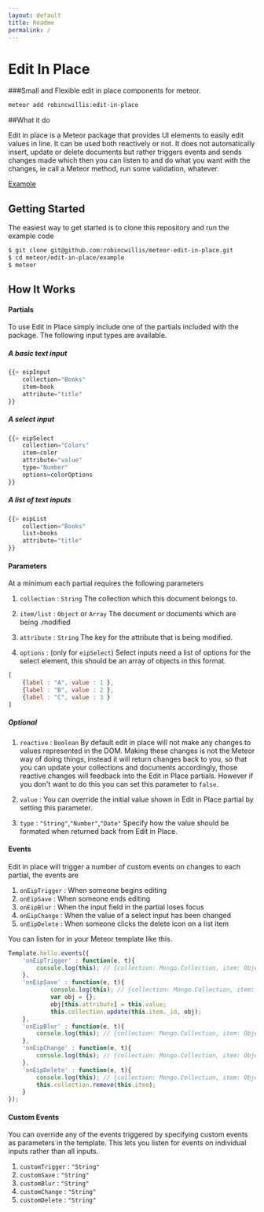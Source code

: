 ```yaml
---
layout: default
title: Readme
permalink: /
---
```

<!--
{% raw %}
 -->

# Edit In Place
###Small and Flexible edit in place components for meteor.

```sh
meteor add robincwillis:edit-in-place
```

##What it do

Edit in place is a Meteor package that provides UI elements to easily edit values in line. It can be used both reactively or not. It does not automatically insert, update or delete documents but rather triggers events and sends changes made which then you can listen to and do what you want with the changes, ie call a Meteor method, run some validation, whatever.

<a class="lead center" target="_blank" href="http://edit-in-place.meteor.com/
">Example</a>

## Getting Started

The easiest way to get started is to clone this repository and run the example code

```sh
$ git clone git@github.com:robincwillis/meteor-edit-in-place.git
$ cd meteor/edit-in-place/example
$ meteor
```

## How It Works

#### Partials

To use Edit in Place simply include one of the partials included with the package. The following input types are available.

##### A basic text input

```javascript
{{> eipInput
	collection="Books"
	item=book
	attribute="title"
}}
```

##### A select input

```javascript
{{> eipSelect
	collection="Colors"
	item=color
	attribute="value"
	type="Number"
	options=colorOptions
}}
```

##### A list of text inputs

```javascript
{{> eipList
	collection="Books"
	list=books
	attribute="title"
}}
```

#### Parameters

At a minimum each partial requires the following parameters

1. `collection` : `String` The collection which this document belongs to.
2. `item/list` : `Object` or `Array` The document or documents which are being .modified
3. `attribute` : `String` The key for the attribute that is being modified.

4. `options` : (only for `eipSelect`) Select inputs need a list of options for the select element, this should be an array of objects in this format.

```javascript
[
	{label : "A", value : 1 },
	{label : "B", value : 2 },
	{label : "C", value : 3 }
]
```

##### Optional

1. `reactive` : `Boolean` By default edit in place will not make any changes to values represented in the DOM. Making these changes is not the Meteor way of doing things, instead it will return changes back to you, so that you can update your collections and documents accordingly, those reactive changes will feedback into the Edit in Place partials. However if you don't want to do this you can set this parameter to `false`.

2. `value` : You can override the initial value shown in Edit in Place partial by setting this parameter.

3. `type` : `"String"`,`"Number"`,`"Date"` Specify how the value should be formated when returned back from Edit in Place.

#### Events

Edit in place will trigger a number of custom events on changes to each partial, the events are

1. `onEipTrigger` : When someone begins editing
2. `onEipSave` : When someone ends editing
3. `onEipBlur` : When the input field in the partial loses focus
4. `onEipChange` : When the value of a select input has been changed
5. `onEipDelete` : When someone clicks the delete icon on a list item

You can listen for in your Meteor template like this.

```javascript
Template.hello.events({
	'onEipTrigger' : function(e, t){
		console.log(this); // {collection: Mongo.Collection, item: Object, attribute: "title", value: "robin willis"}
	},
	'onEipSave' : function(e, t){
			console.log(this); // {collection: Mongo.Collection, item: Object, attribute: "title", value: "robin willis"}
			var obj = {};
			obj[this.attribute] = this.value;
			this.collection.update(this.item._id, obj);
	},
	'onEipBlur' : function(e, t){
		console.log(this); // {collection: Mongo.Collection, item: Object, attribute: "title", value: "robin willis"}
	},
	'onEipChange' : function(e, t){
		console.log(this); // {collection: Mongo.Collection, item: Object, attribute: "title", value: "robin willis"}
	},
	'onEipDelete' : function(e, t){
		console.log(this); // {collection: Mongo.Collection, item: Object, attribute: "title", value: "robin willis"}
		this.collection.remove(this.item);
	}
});
```
#### Custom Events

You can override any of the events triggered by specifying custom events as parameters in the template. This lets you listen for events on individual inputs rather than all inputs.

1. `customTrigger` : `"String"`
2. `customSave` : `"String"`
3. `customBlur` : `"String"`
4. `customChange` : `"String"`
5. `customDelete` : `"String"`


<!--
{% endraw %}
-->
